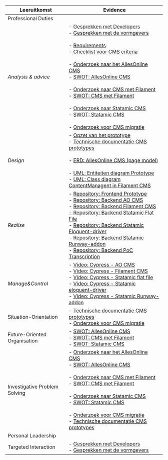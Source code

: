 

| Leeruitkomst                  | Evidence                                                                                                                                                                                                                                                                                                                                                                                                                                                                                                                                                                                                                                                                                                                                                                                                                                                                |
| ----------------------------- |-------------------------------------------------------------------------------------------------------------------------------------------------------------------------------------------------------------------------------------------------------------------------------------------------------------------------------------------------------------------------------------------------------------------------------------------------------------------------------------------------------------------------------------------------------------------------------------------------------------------------------------------------------------------------------------------------------------------------------------------------------------------------------------------------------------------------------------------------------------------------|
| Professional Duties           |                                                                                                                                                                                                                                                                                                                                                                                                                                                                                                                                                                                                                                                                                                                                                                                                                                                                         |
| *Analysis & advice*           | - [Gesprekken met Developers](../AnalyseAdvies/GesprekkenEnErvaringenMetDevelopers.md)<br>- [Gesprekken met de vormgevers](../AnalyseAdvies/GesprekMetDeVormgevers.md)<br><br>- [Requirements](../AnalyseAdvies/Requirements.md)<br>- [Checklist voor CMS criteria](../AnalyseAdvies/ChecklistVoorCMSCriteria)<br><br>- [Onderzoek naar het AllesOnline CMS](../AnalyseAdvies/OnderzoekNaarHetAOCms.md)<br>- [SWOT: AllesOnline CMS](../AnalyseAdvies/SwotAOCms.md)<br><br>- [Onderzoek naar CMS met Filament](../AnalyseAdvies/OnderzoekNaarFilament.md)<br>- [SWOT: CMS met Filament](../AnalyseAdvies/SwotFilamentCms.md)<br><br>- [Onderzoek naar Statamic CMS](../AnalyseAdvies/OnderzoekNaarStatamicCMS.md)<br>- [SWOT: Statamic CMS](../AnalyseAdvies/SwotStatamicCms.md)<br><br>- [Onderzoek voor CMS migratie](../AnalyseAdvies/OnderzoekVoorCmsMigratie.md)<br> |
| *Design*                      | - [Opzet van het prototype](../DesignRealisatie/OpzetVanDePrototypes.md)<br>- [Technische documentatie CMS prototypes](../DesignRealisatie/TechnischeDocumentatieCmsPrototypes.md)<br><br>- [ERD: AllesOnline CMS (page model)](../Bijlagen/ErdAoCmsPageModel.md)<br><br>- [UML: Entiteiten diagram Prototype](../Bijlagen/UmlEntiteitenDiagramPrototype.md)<br>- [UML: Class diagram ContentManagent in Filament CMS](../Bijlagen/UmlEntiteitenDiagramContentManagementFilament.md)<br>                                                                                                                                                                                                                                                                                                                                                                                |
| *Realise*                     | - [Repository: Frontend Prototype](https://github.com/Quitzchell/graduation-frontend)<br>- [Repository: Backend AO CMS](https://github.com/Quitzchell/graduation-ao-cms/)<br>- [Repository: Backend Filament CMS<br>- Repository: Backend Statamic Flat File](https://github.com/Quitzchell/graduation-statamic-cms)<br>- [Repository: Backend Statamic Eloquent-driver](https://github.com/Quitzchell/graduation-statamic-ed-cms)<br>- [Repository: Backend Statamic Runway-addon](https://github.com/Quitzchell/graduation-statamic-runway-cms)<br>- [Repository: Backend PoC Transcription](https://github.com/Quitzchell/poc-transcription)                                                                                                                                                                                                                         |
| *Manage&Control*              | - [Video: Cypress - AO CMS](../Bijlagen/CypressTestsAOCms.md)<br>- [Video: Cypress - Filament CMS](../Bijlagen/CypressTestsFilamentCms.md)<br>- [Video: Cypress - Statamic flat file](../Bijlagen/CypressTestsStatamicFlatFileCms.md)<br>- [Video: Cypress - Statamic eloquent-driver](../Bijlagen/CypressTestsStatamicEloquentDriverCms.md)<br>- [Video: Cypress - Statamic Runway-addon](../Bijlagen/CypressTestsStatamicRunwayCms.md)                                                                                                                                                                                                                                                                                                                                                                                                                                |
| Situation-Orientation         | - [Technische documentatie CMS prototypes](../DesignRealisatie/TechnischeDocumentatieCmsPrototypes.md)<br>- [Onderzoek voor CMS migratie](../AnalyseAdvies/OnderzoekVoorCmsMigratie.md)<br>                                                                                                                                                                                                                                                                                                                                                                                                                                                                                                                                                                                                                                                                             |
| Future-Oriented Organisation  | - [SWOT: AllesOnline CMS](../AnalyseAdvies/SwotAOCms.md)<br>- [SWOT: CMS met Filament](../AnalyseAdvies/SwotFilamentCms.md)<br>- [SWOT: Statamic CMS](../AnalyseAdvies/SwotStatamicCms.md)                                                                                                                                                                                                                                                                                                                                                                                                                                                                                                                                                                                                                                                                              |
| Investigative Problem Solving | - [Onderzoek naar het AllesOnline CMS](../AnalyseAdvies/OnderzoekNaarHetAOCms.md)<br>- [SWOT: AllesOnline CMS](../AnalyseAdvies/SwotAOCms.md)<br><br>- [Onderzoek naar CMS met Filament](../AnalyseAdvies/OnderzoekNaarFilament.md)<br>- [SWOT: CMS met Filament](../AnalyseAdvies/SwotFilamentCms.md)<br><br>- [Onderzoek naar Statamic CMS](../AnalyseAdvies/OnderzoekNaarStatamicCMS.md)<br>- [SWOT: Statamic CMS](../AnalyseAdvies/SwotStatamicCms.md)<br><br>- [Onderzoek voor CMS migratie](../AnalyseAdvies/OnderzoekVoorCmsMigratie.md)<br>- [Technische documentatie CMS prototypes](../DesignRealisatie/TechnischeDocumentatieCmsPrototypes.md)                                                                                                                                                                                                               |
| Personal Leadership           |                                                                                                                                                                                                                                                                                                                                                                                                                                                                                                                                                                                                                                                                                                                                                                                                                                                                         |
| Targeted Interaction          | - [Gesprekken met Developers](../AnalyseAdvies/GesprekkenEnErvaringenMetDevelopers.md)<br>- [Gesprekken met de vormgevers](../AnalyseAdvies/GesprekMetDeVormgevers.md)                                                                                                                                                                                                                                                                                                                                                                                                                                                                                                                                                                                                                                                                                                  |
